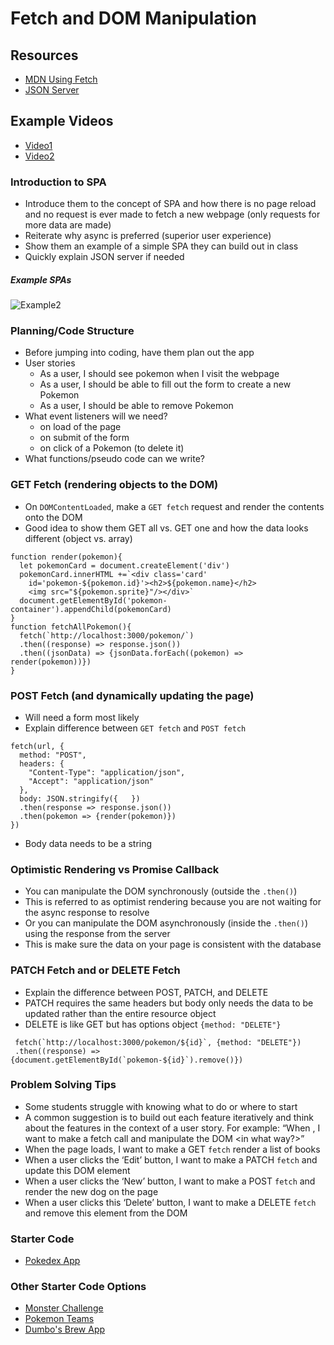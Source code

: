 # Fetch and DOM Manipulation

## Resources
* [MDN Using Fetch](https://developer.mozilla.org/en-US/docs/Web/API/Fetch_API/Using_Fetch)
* [JSON Server](https://github.com/typicode/json-server)

## Example Videos
* [Video1](https://www.youtube.com/watch?v=1jvtdnp33cc)
* [Video2](https://www.youtube.com/watch?v=CKcSkanVYZQ)

### Introduction to SPA
* Introduce them to the concept of SPA and how there is no page reload and no request is ever made to fetch a new webpage (only requests for more data are made)
* Reiterate why async is preferred (superior user experience)
* Show them an example of a simple SPA they can build out in class
* Quickly explain JSON server if needed

##### Example SPAs
![Example2](../assets/FetchDom2.png)

### Planning/Code Structure
* Before jumping into coding, have them plan out the app
* User stories
  - As a user, I should see pokemon when I visit the webpage
  - As a user, I should be able to fill out the form to create a new Pokemon
  - As a user, I should be able to remove Pokemon
* What event listeners will we need?
  - on load of the page
  - on submit of the form
  - on click of a Pokemon (to delete it)
* What functions/pseudo code can we write?

### GET Fetch (rendering objects to the DOM)
* On `DOMContentLoaded`, make a `GET fetch` request and render the contents onto the DOM
* Good idea to show them GET all vs. GET one and how the data looks different (object vs. array)
```
function render(pokemon){
  let pokemonCard = document.createElement('div')
  pokemonCard.innerHTML +=`<div class='card'
    id='pokemon-${pokemon.id}'><h2>${pokemon.name}</h2>
    <img src="${pokemon.sprite}"/></div>`
  document.getElementById('pokemon-container').appendChild(pokemonCard)
}
function fetchAllPokemon(){
  fetch(`http://localhost:3000/pokemon/`)
  .then((response) => response.json())
  .then((jsonData) => {jsonData.forEach((pokemon) => render(pokemon))})
}
```

### POST Fetch (and dynamically updating the page)
* Will need a form most likely
* Explain difference between `GET fetch` and `POST fetch`
```
fetch(url, {
  method: "POST",
  headers: {
    "Content-Type": "application/json",
    "Accept": "application/json"
  },
  body: JSON.stringify({   })
  .then(response => response.json())
  .then(pokemon => {render(pokemon)})
})
```
* Body data needs to be a string

### Optimistic Rendering vs Promise Callback
* You can manipulate the DOM synchronously (outside the `.then()`)
 * This is referred to as optimist rendering because you are not waiting for the async response to resolve
* Or you can manipulate the DOM asynchronously (inside the `.then()`) using the response from the server
 * This is make sure the data on your page is consistent with the database

### PATCH Fetch and or DELETE Fetch
* Explain the difference between POST, PATCH, and DELETE
 * PATCH requires the same headers but body only needs the data to be updated rather than the entire resource object
 * DELETE is like GET but has options object `{method: "DELETE"}`
 ```
  fetch(`http://localhost:3000/pokemon/${id}`, {method: "DELETE"})
  .then((response) => {document.getElementById(`pokemon-${id}`).remove()})
 ```

### Problem Solving Tips
* Some students struggle with knowing what to do or where to start
* A common suggestion is to build out each feature iteratively and think about the features in the context of a user story. For example: “When <some event happens>, I want to make a <what kind of> fetch call and manipulate the DOM <in what way?>”
 * When the page loads, I want to make a GET `fetch` render a list of books
 * When a user clicks the ‘Edit’ button, I want to make a PATCH `fetch` and update this DOM element
 * When a user clicks the ‘New’ button, I want to make a POST `fetch` and render the new dog on the page
 * When a user clicks this ‘Delete’ button, I want to make a DELETE `fetch` and remove this element from the DOM

### Starter Code
 * [Pokedex App](https://github.com/learn-co-curriculum/lectures-starter-code/tree/master/javascript/fetch-and-dom)

### Other Starter Code Options
 * [Monster Challenge](https://github.com/learn-co-curriculum/monsters-practice-challenge)
 * [Pokemon Teams](https://github.com/learn-co-curriculum/pokemon-teams)
 * [Dumbo's Brew App](https://github.com/learn-co-students/dumbo-web-042318/tree/master/23_fetch)
